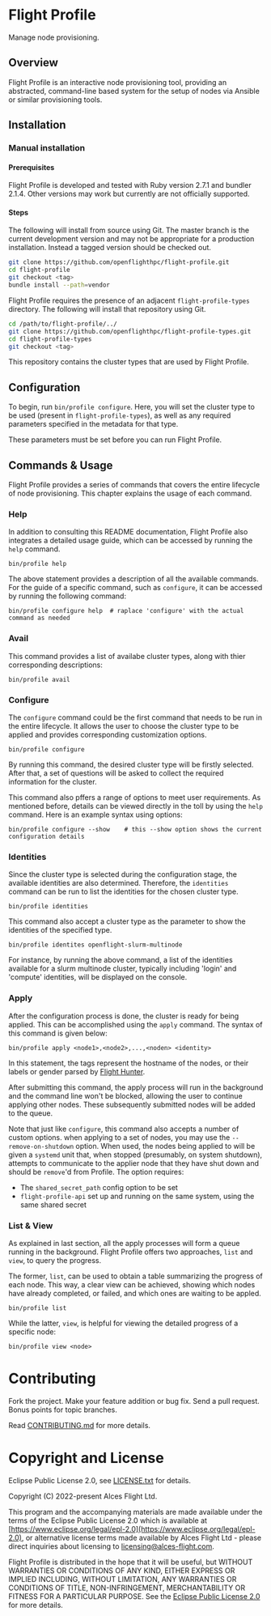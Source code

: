 # Flight Profile

Manage node provisioning.

## Overview

Flight Profile is an interactive node provisioning tool, providing an abstracted, command-line based system for the setup of nodes via Ansible or similar provisioning tools.

## Installation

### Manual installation

#### Prerequisites
Flight Profile is developed and tested with Ruby version 2.7.1 and bundler 2.1.4. Other versions may work but currently are not officially supported.

#### Steps

The following will install from source using Git. The master branch is the current development version and may not be appropriate for a production installation. Instead a tagged version should be checked out.

```bash
git clone https://github.com/openflighthpc/flight-profile.git
cd flight-profile
git checkout <tag>
bundle install --path=vendor
```

Flight Profile requires the presence of an adjacent `flight-profile-types` directory. The following will install that repository using Git.
```bash
cd /path/to/flight-profile/../
git clone https://github.com/openflighthpc/flight-profile-types.git
cd flight-profile-types
git checkout <tag>
```

This repository contains the cluster types that are used by Flight Profile.

## Configuration

To begin, run `bin/profile configure`. Here, you will set the cluster type to be used (present in `flight-profile-types`), as well as any required parameters specified in the metadata for that type.

These parameters must be set before you can run Flight Profile.

## Commands & Usage

Flight Profile provides a series of commands that covers the entire lifecycle of node provisioning. This chapter explains the usage of each command.

### Help

In addition to consulting this README documentation, Flight Profile also integrates a detailed usage guide, which can be accessed by running the `help` command.

```
bin/profile help
```

The above statement provides a description of all the available commands. For the guide of a specific command, such as `configure`, it can be accessed by running the following command:

```
bin/profile configure help  # raplace 'configure' with the actual command as needed
```

### Avail

This command provides a list of availabe cluster types, along with thier corresponding descriptions:

```
bin/profile avail
```

### Configure

The `configure` command could be the first command that needs to be run in the entire lifecycle. It allows the user to choose the cluster type to be applied and provides corresponding customization options.

```
bin/profile configure
```

By running this command, the desired cluster type will be firstly selected. After that, a set of questions will be asked to collect the required information for the cluster.

This command also pffers a range of options to meet user requirements. As mentioned before, details can be viewed directly in the toll by using the `help` command. Here is an example syntax using options:

```
bin/profile configure --show    # this --show option shows the current configuration details
```

### Identities

Since the cluster type is selected during the configuration stage, the available identities are also determined. Therefore, the `identities` command can be run to list the identities for the chosen cluster type.

```
bin/profile identities
```

This command also accept a cluster type as the parameter to show the identities of the specified type.

```
bin/profile identites openflight-slurm-multinode
```

For instance, by running the above command, a list of the identities available for a slurm multinode cluster, typically including 'login' and 'compute' identities, will be displayed on the console.

### Apply

After the configuration process is done, the cluster is ready for being applied. This can be accomplished using the `apply` command. The syntax of this command is given below:

```
bin/profile apply <node1>,<node2>,...,<noden> <identity>
```

In this statement, the <node> tags represent the hostname of the nodes, or their labels or gender parsed by [Flight Hunter](https://github.com/openflighthpc/flight-hunter).

After submitting this command, the apply process will run in the background and the command line won't be blocked, allowing the user to continue applying other nodes. These subsequently submitted nodes will be added to the queue.

Note that just like `configure`, this command also accepts a number of custom options. when applying to a set of nodes, you may use the `--remove-on-shutdown` option. When used, the nodes being applied to will be given a `systemd` unit that, when stopped (presumably, on system shutdown), attempts to communicate to the applier node that they have shut down and should be `remove`'d from Profile. The option requires:

- The `shared_secret_path` config option to be set
- `flight-profile-api` set up and running on the same system, using the same shared secret

### List & View

As explained in last section, all the apply processes will form a queue running in the background. Flight Profile offers two approaches, `list` and `view`, to query the progress.

The former, `list`, can be used to obtain a table summarizing the progress of each node. This way, a clear view can be achieved, showing which nodes have already completed, or failed, and which ones are waiting to be appled.

```
bin/profile list
```

While the latter, `view`, is helpful for viewing the detailed progress of a specific node:

```
bin/profile view <node>
```

# Contributing

Fork the project. Make your feature addition or bug fix. Send a pull
request. Bonus points for topic branches.

Read [CONTRIBUTING.md](CONTRIBUTING.md) for more details.

# Copyright and License

Eclipse Public License 2.0, see [LICENSE.txt](LICENSE.txt) for details.

Copyright (C) 2022-present Alces Flight Ltd.

This program and the accompanying materials are made available under
the terms of the Eclipse Public License 2.0 which is available at
[https://www.eclipse.org/legal/epl-2.0](https://www.eclipse.org/legal/epl-2.0),
or alternative license terms made available by Alces Flight Ltd -
please direct inquiries about licensing to
[licensing@alces-flight.com](mailto:licensing@alces-flight.com).

Flight Profile is distributed in the hope that it will be
useful, but WITHOUT WARRANTIES OR CONDITIONS OF ANY KIND, EITHER
EXPRESS OR IMPLIED INCLUDING, WITHOUT LIMITATION, ANY WARRANTIES OR
CONDITIONS OF TITLE, NON-INFRINGEMENT, MERCHANTABILITY OR FITNESS FOR
A PARTICULAR PURPOSE. See the [Eclipse Public License 2.0](https://opensource.org/licenses/EPL-2.0) for more
details.

